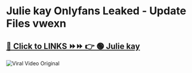 
 # Julie kay Onlyfans Leaked - Update Files vwexn

## <h2><a href="https://clipsfans.com/Julie_kay&ref=git">🔗 Click to LINKS ⏩⏩ 👉 🟢 Julie kay </a></h2>

<a href="https://clipsfans.com/Julie_kay&ref=git" rel="nofollow" data-target="animated-image.originalLink"><img src="https://i.ibb.co.com/xMMVF88/686577567.gif" alt="Viral Video Original" style="max-width: 100%; display: inline-block;" data-target="animated-image.originalImage"></a>


